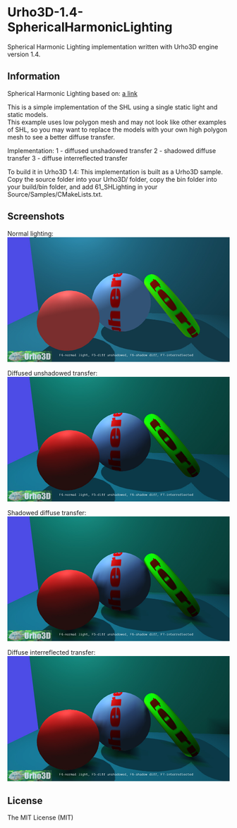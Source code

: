# Urho3D-1.4-SphericalHarmonicLighting

Spherical Harmonic Lighting implementation written with Urho3D engine version 1.4.

Information
-----------------------------------------------------------------------------------
Spherical Harmonic Lighting based on: 
[a link](https://github.com/Lumak/Urho3D-1.4-SphericalHarmonicLighting/blob/master/spherical-harmonic-lighting.pdf)

This is a simple implementation of the SHL using a single static light and static models.  
This example uses low polygon mesh and may not look like other examples of SHL, so you
may want to replace the models with your own high polygon mesh to see a better diffuse transfer.

Implementation:
1 - diffused unshadowed transfer
2 - shadowed diffuse transfer
3 - diffuse interreflected transfer


To build it in Urho3D 1.4:
This implementation is built as a Urho3D sample.  Copy the source folder into your Urho3D/ folder,
copy the bin folder into your build/bin folder, and add 61_SHLighting in your Source/Samples/CMakeLists.txt.



Screenshots
-----------------------------------------------------------------------------------
Normal lighting:
![alt tag](https://github.com/Lumak/Urho3D-1.4-SphericalHarmonicLighting/blob/master/screenshot/normallighting.jpg)

Diffused unshadowed transfer:
![alt tag](https://github.com/Lumak/Urho3D-1.4-SphericalHarmonicLighting/blob/master/screenshot/unshadowed.jpg)

Shadowed diffuse transfer:
![alt tag](https://github.com/Lumak/Urho3D-1.4-SphericalHarmonicLighting/blob/master/screenshot/shadowed.jpg)

Diffuse interreflected transfer:
![alt tag](https://github.com/Lumak/Urho3D-1.4-SphericalHarmonicLighting/blob/master/screenshot/interreflect.jpg)

License
----
The MIT License (MIT)





